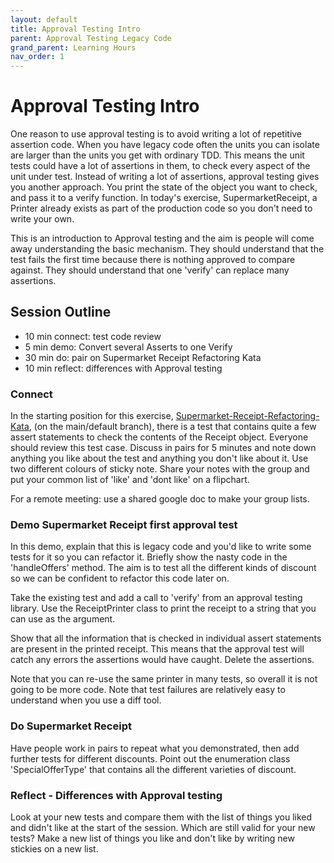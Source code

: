 ```yaml
---
layout: default
title: Approval Testing Intro
parent: Approval Testing Legacy Code
grand_parent: Learning Hours
nav_order: 1
---
```


# Approval Testing Intro

One reason to use approval testing is to avoid writing a lot of repetitive assertion code. When you have legacy code often the units you can isolate are larger than the units you get with ordinary TDD. This means the unit tests could have a lot of assertions in them, to check every aspect of the unit under test. Instead of writing a lot of assertions, approval testing gives you another approach. You print the state of the object you want to check, and pass it to a verify function. In today's exercise, SupermarketReceipt, a Printer already exists as part of the production code so you don't need to write your own.

This is an introduction to Approval testing and the aim is people will come away understanding the basic mechanism. They should understand that the test fails the first time because there is nothing approved to compare against. They should understand that one 'verify' can replace many assertions.

## Session Outline

* 10 min connect: test code review
* 5 min demo: Convert several Asserts to one Verify
* 30 min do: pair on Supermarket Receipt Refactoring Kata  
* 10 min reflect: differences with Approval testing

### Connect

In the starting position for this exercise, [Supermarket-Receipt-Refactoring-Kata](https://github.com/emilybache/SupermarketReceipt-Refactoring-Kata), (on the main/default branch), there is a test that contains quite a few assert statements to check the contents of the Receipt object. Everyone should review this test case. Discuss in pairs for 5 minutes and note down anything you like about the test and anything you don't like about it. Use two different colours of sticky note. Share your notes with the group and put your common list of 'like' and 'dont like' on a flipchart.

For a remote meeting: use a shared google doc to make your group lists.


### Demo Supermarket Receipt first approval test
In this demo, explain that this is legacy code and you'd like to write some tests for it so you can refactor it. Briefly show the nasty code in the 'handleOffers' method. The aim is to test all the different kinds of discount so we can be confident to refactor this code later on.

Take the existing test and add a call to 'verify' from an approval testing library. Use the ReceiptPrinter class to print the receipt to a string that you can use as the argument.

Show that all the information that is checked in individual assert statements are present in the printed receipt. This means that the approval test will catch any errors the assertions would have caught. Delete the assertions. 

Note that you can re-use the same printer in many tests, so overall it is not going to be more code. Note that test failures are relatively easy to understand when you use a diff tool.

### Do Supermarket Receipt
Have people work in pairs to repeat what you demonstrated, then add further tests for different discounts. Point out the enumeration class 'SpecialOfferType' that contains all the different varieties of discount.

### Reflect - Differences with Approval testing
Look at your new tests and compare them with the list of things you liked and didn't like at the start of the session. Which are still valid for your new tests? Make a new list of things you like and don't like by writing new stickies on a new list.

